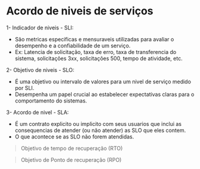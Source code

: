 # Acordo de niveis de serviços

1- Indicador de niveis - SLI:

* São metricas especificas e mensuraveis utilizadas para avaliar o desempenho e a confiabilidade de um serviço.
* Ex: Latencia de solicitação, taxa de erro, taxa de transferencia do sistema, solicitações 3xx, solicitações 500, tempo de atividade, etc.

2- Objetivo de niveis - SLO:

* É uma objetivo ou intervalo de valores para um nivel de serviço medido por SLI.
* Desempenha um papel crucial ao estabelecer expectativas claras para o comportamento do sistemas.

3- Acordo de nivel - SLA:

* É um contrato explicito ou implicito com seus usuarios que inclui as consequencias de atender (ou não atender) as SLO que eles contem.
* O que acontece se as SLO não forem atendidas.

> Objetivo de tempo de recuperação (RTO)

> Objetivo de Ponto de recuperação (RPO)
